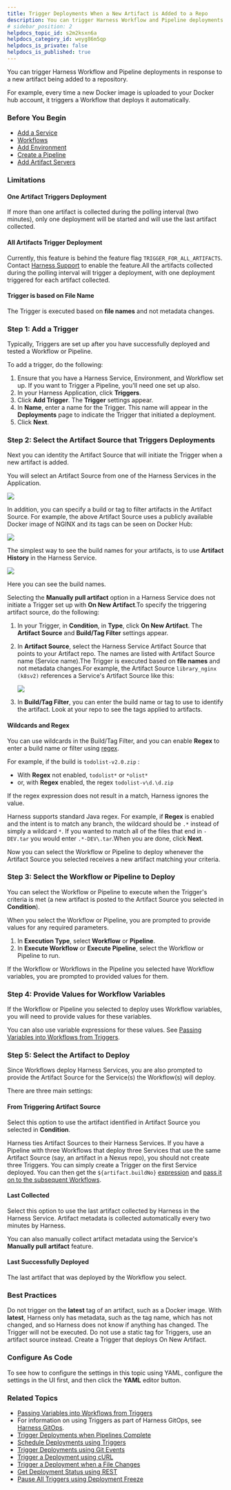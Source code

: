 ```yaml
---
title: Trigger Deployments When a New Artifact is Added to a Repo
description: You can trigger Harness Workflow and Pipeline deployments in response to a new artifact being added to a repository. For example, every time a new Docker image is uploaded to your Docker hub account,…
# sidebar_position: 2
helpdocs_topic_id: s2m2ksxn6a
helpdocs_category_id: weyg86m5qp
helpdocs_is_private: false
helpdocs_is_published: true
---
```


You can trigger Harness Workflow and Pipeline deployments in response to a new artifact being added to a repository.

For example, every time a new Docker image is uploaded to your Docker hub account, it triggers a Workflow that deploys it automatically.

### Before You Begin

* [Add a Service](../setup-services/service-configuration.md)
* [Workflows](../workflows/workflow-configuration.md)
* [Add Environment](../environments/environment-configuration.md)
* [Create a Pipeline](../pipelines/pipeline-configuration.md)
* [Add Artifact Servers](https://docs.harness.io/article/7dghbx1dbl-configuring-artifact-server)

### Limitations

#### One Artifact Triggers Deployment

If more than one artifact is collected during the polling interval (two minutes), only one deployment will be started and will use the last artifact collected.

#### All Artifacts Trigger Deployment

Currently, this feature is behind the feature flag `TRIGGER_FOR_ALL_ARTIFACTS`. Contact [Harness Support](mailto:support@harness.io) to enable the feature.All the artifacts collected during the polling interval will trigger a deployment, with one deployment triggered for each artifact collected.

#### Trigger is based on File Name

The Trigger is executed based on **file names** and not metadata changes.

### Step 1: Add a Trigger

Typically, Triggers are set up after you have successfully deployed and tested a Workflow or Pipeline.

To add a trigger, do the following:

1. Ensure that you have a Harness Service, Environment, and Workflow set up. If you want to Trigger a Pipeline, you'll need one set up also.
2. In your Harness Application, click **Triggers**.
3. Click **Add Trigger**. The **Trigger** settings appear.
4. In **Name**, enter a name for the Trigger. This name will appear in the **Deployments** page to indicate the Trigger that initiated a deployment.
5. Click **Next**.

### Step 2: Select the Artifact Source that Triggers Deployments

Next you can identity the Artifact Source that will initiate the Trigger when a new artifact is added.

You will select an Artifact Source from one of the Harness Services in the Application.

![](./static/trigger-a-deployment-on-new-artifact-06.png)

In addition, you can specify a build or tag to filter artifacts in the Artifact Source. For example, the above Artifact Source uses a publicly available Docker image of NGINX and its tags can be seen on Docker Hub:

![](./static/trigger-a-deployment-on-new-artifact-07.png)

The simplest way to see the build names for your artifacts, is to use **Artifact History** in the Harness Service.

![](./static/trigger-a-deployment-on-new-artifact-08.png)

Here you can see the build names.

Selecting the **Manually pull artifact** option in a Harness Service does not initiate a Trigger set up with **On New Artifact**.To specify the triggering artifact source, do the following:

1. In your Trigger, in **Condition**, in **Type**, click **On New Artifact**. The **Artifact Source** and **Build/Tag Filter** settings appear.
2. In **Artifact Source**, select the Harness Service Artifact Source that points to your Artifact repo. The names are listed with Artifact Source name (Service name).The Trigger is executed based on **file names** and not metadata changes.For example, the Artifact Source `library_nginx (k8sv2)` references a Service's Artifact Source like this:

   ![](./static/trigger-a-deployment-on-new-artifact-09.png)
   
3. In **Build/Tag Filter**, you can enter the build name or tag to use to identify the artifact. Look at your repo to see the tags applied to artifacts.

#### Wildcards and Regex

You can use wildcards in the Build/Tag Filter, and you can enable **Regex** to enter a build name or filter using [regex](https://regexr.com/).

For example, if the build is `todolist-v2.0.zip` :

* With **Regex** not enabled, `todolist*` or `*olist*`
* or, with **Regex** enabled, the regex `todolist-v\d.\d.zip`

If the regex expression does not result in a match, Harness ignores the value.

Harness supports standard Java regex. For example, if **Regex** is enabled and the intent is to match any branch, the wildcard should be `.*` instead of simply a wildcard `*`. If you wanted to match all of the files that end in `-DEV.tar` you would enter `.*-DEV\.tar`.When you are done, click **Next**.

Now you can select the Workflow or Pipeline to deploy whenever the Artifact Source you selected receives a new artifact matching your criteria.

### Step 3: Select the Workflow or Pipeline to Deploy

You can select the Workflow or Pipeline to execute when the Trigger's criteria is met (a new artifact is posted to the Artifact Source you selected in **Condition**).

When you select the Workflow or Pipeline, you are prompted to provide values for any required parameters.

1. In **Execution Type**, select **Workflow** or **Pipeline**.
2. In **Execute Workflow** or **Execute Pipeline**, select the Workflow or Pipeline to run.

If the Workflow or Workflows in the Pipeline you selected have Workflow variables, you are prompted to provided values for them.

### Step 4: Provide Values for Workflow Variables

If the Workflow or Pipeline you selected to deploy uses Workflow variables, you will need to provide values for these variables.

You can also use variable expressions for these values. See [Passing Variables into Workflows from Triggers](../expressions/passing-variable-into-workflows.md).

### Step 5: Select the Artifact to Deploy

Since Workflows deploy Harness Services, you are also prompted to provide the Artifact Source for the Service(s) the Workflow(s) will deploy.

There are three main settings:

#### From Triggering Artifact Source

Select this option to use the artifact identified in Artifact Source you selected in **Condition**.

Harness ties Artifact Sources to their Harness Services. If you have a Pipeline with three Workflows that deploy three Services that use the same Artifact Source (say, an artifact in a Nexus repo), you should not create three Triggers. You can simply create a Trigger on the first Service deployed. You can then get the `${artifact.buildNo}` [expression](https://docs.harness.io/article/aza65y4af6-built-in-variables-list#artifact) and [pass it on to the subsequent Workflows](../expressions/how-to-pass-variables-between-workflows.md).

#### Last Collected

Select this option to use the last artifact collected by Harness in the Harness Service. Artifact metadata is collected automatically every two minutes by Harness.

You can also manually collect artifact metadata using the Service's **Manually pull artifact** feature.

#### Last Successfully Deployed

The last artifact that was deployed by the Workflow you select.

### Best Practices

Do not trigger on the **latest** tag of an artifact, such as a Docker image. With **latest**, Harness only has metadata, such as the tag name, which has not changed, and so Harness does not know if anything has changed. The Trigger will not be executed. Do not use a static tag for Triggers, use an artifact source instead. Create a Trigger that deploys On New Artifact.

### Configure As Code

To see how to configure the settings in this topic using YAML, configure the settings in the UI first, and then click the **YAML** editor button.

### Related Topics

* [Passing Variables into Workflows from Triggers](../expressions/passing-variable-into-workflows.md)
* For information on using Triggers as part of Harness GitOps, see [Harness GitOps](../../harness-git-based/harness-git-ops.md).
* [Trigger Deployments when Pipelines Complete](trigger-a-deployment-on-pipeline-completion.md)
* [Schedule Deployments using Triggers](trigger-a-deployment-on-a-time-schedule.md)
* [Trigger Deployments using Git Events](trigger-a-deployment-on-git-event.md)
* [Trigger a Deployment using cURL](trigger-a-deployment-using-c-url.md)
* [Trigger a Deployment when a File Changes](trigger-a-deployment-when-a-file-changes.md)
* [Get Deployment Status using REST](get-deployment-status-using-rest.md)
* [Pause All Triggers using Deployment Freeze](freeze-triggers.md)

